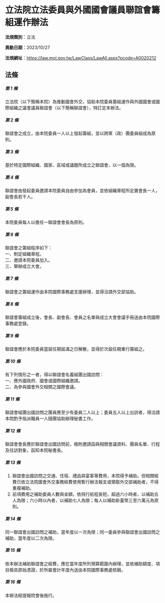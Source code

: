 # 立法院立法委員與外國國會議員聯誼會籌組運作辦法

**法規類別**：立法

**異動日期**：2023/10/27  

**法規網址**：https://law.moj.gov.tw/LawClass/LawAll.aspx?pcode=A0020212





## 法條
##### 第 1 條
立法院（以下簡稱本院）為推動國會外交，協助本院委員籌組運作與外國國會或國際組織之議會議員聯誼會（以下簡稱聯誼會），特訂定本辦法。

##### 第 2 條
聯誼會之成立，由本院委員一人以上發起籌組，並以跨黨（政）團委員組成為原則。

##### 第 3 條
基於特定國際組織、國家、區域或議題所成立之聯誼會，以一個為限。

##### 第 4 條
聯誼會由發起委員邀請本院委員自由參加為會員，並依組織章程所定置會長一人，副會長若干人。

##### 第 5 條
本院委員每人以擔任一聯誼會會長為原則。

##### 第 6 條
聯誼會之籌組程序如下：  
一、制定組織章程。  
二、邀請本院委員加入。  
三、舉辦成立大會。  

##### 第 7 條
聯誼會之籌組運作由本院國際事務處支援辦理，並得洽請外交部協助。

##### 第 8 條
聯誼會籌組成立後，會長、副會長、會員之名單與成立大會會議手冊送由本院國際事務處登錄。

##### 第 9 條
聯誼會應於本院委員當屆任期屆滿之日解散，並得於次屆任期重行籌組之。

##### 第 10 條
有下列情形之一者，得以聯誼會名義組團出國訪問：  
一、應外國政府、國會或國際組織邀請。  
二、為參與國會外交相關之國際會議。  

##### 第 11 條
聯誼會組團出國訪問之團員應至少有委員二人以上；委員五人以上出訪者，得洽請本院酌予指派職員一人隨團協助辦理秘書工作。

##### 第 12 條
聯誼會會長應於聯誼會出國訪問前，檢附邀請函與相關會議資料、團員名單、行程及往訪對象，函知本院秘書長。

##### 第 13 條
1. 聯誼會出國訪問之交通、住宿、禮品與宴客等費用，本院得予補助。但相關經費已依立法院國會外交事務經費使用暫行辦法報支或領取外交部補助者，不得重複補助。
1. 前項費用之補助委員人數與金額，依飛行航程長短，超過六小時者，以補助五人為限；六小時以內者，以補助七人為限；每人以補助新臺幣三至六萬元為原則。

##### 第 14 條
同一聯誼會出國訪問之補助，當年度以一次為限；同一委員參與聯誼會出國訪問之補助，當年度以二次為限。

##### 第 15 條
依本辦法補助聯誼會之經費，應在當年度所列預算範圍內辦理，並依補助額度、項目檢具原始憑證，於所屬會計年度內送由本院國際事務處核銷。

##### 第 16 條
本辦法經提報院會後施行。


